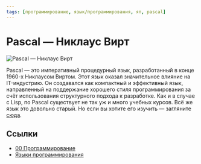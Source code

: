 ```yaml
---
tags: [программирование, язык/программирования, яп, pascal]
---
```

# Pascal — Никлаус Вирт

![Pascal — Никлаус Вирт](../assets/Pascal%20-%20%D0%9D%D0%B8%D0%BA%D0%BB%D0%B0%D1%83%D1%81%20%D0%92%D0%B8%D1%80%D1%82.jpg)

Pascal — это императивный процедурный язык, разработанный в конце 1960-х Никлаусом Виртом. Этот язык оказал значительное влияние на IT-индустрию. Он создавался как компактный и эффективный язык, направленный на поддержание хорошего стиля программирования за счёт использования структурного подхода к разработке. Как и в случае с Lisp, по Pascal существует не так уж и много учебных курсов. Всё же язык это довольно старый. Но если вы хотите его изучить — загляните [сюда](https://www.onlinefreecourse.net/learn-to-program-with-pascal-udemy-free-download/).

## Ссылки

- [00 Программирование](00%20%D0%9F%D1%80%D0%BE%D0%B3%D1%80%D0%B0%D0%BC%D0%BC%D0%B8%D1%80%D0%BE%D0%B2%D0%B0%D0%BD%D0%B8%D0%B5.md)
- [Языки программирования](%D0%AF%D0%B7%D1%8B%D0%BA%D0%B8%20%D0%BF%D1%80%D0%BE%D0%B3%D1%80%D0%B0%D0%BC%D0%BC%D0%B8%D1%80%D0%BE%D0%B2%D0%B0%D0%BD%D0%B8%D1%8F.md)
